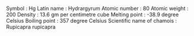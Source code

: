 Symbol : Hg
Latin name : Hydrargyrum
Atomic number : 80
Atomic weight  : 200
Density : 13.6 gm per centimetre cube
Melting point : -38.9 degree Celsius
Boiling point : 357 degree Celsius
Scientific name of chamois : Rupicapra rupicapra

